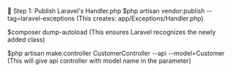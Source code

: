 🔹 Step 1: Publish Laravel's Handler.php
$php artisan vendor:publish --tag=laravel-exceptions (This creates: app/Exceptions/Handler.php)

$composer dump-autoload (This ensures Laravel recognizes the newly added class)

$php artisan make:controller CustomerController --api --model=Customer (This will give api controller with model name in the parameter)
